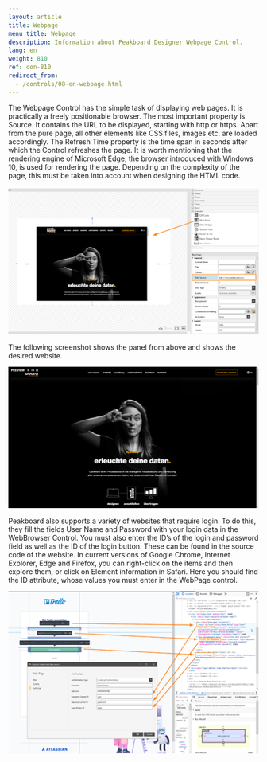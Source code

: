 ```yaml
---
layout: article
title: Webpage
menu_title: Webpage
description: Information about Peakboard Designer Webpage Control.
lang: en
weight: 810
ref: con-810
redirect_from:
  - /controls/08-en-webpage.html
---
```


The Webpage Control has the simple task of displaying web pages. It is practically a freely positionable browser. The most important property is Source. It contains the URL to be displayed, starting with http or https. Apart from the pure page, all other elements like CSS files, images etc. are loaded accordingly. The Refresh Time property is the time span in seconds after which the Control refreshes the page. It is worth mentioning that the rendering engine of Microsoft Edge, the browser introduced with Windows 10, is used for rendering the page. Depending on the complexity of the page, this must be taken into account when designing the HTML code.

![Webpage in Peakboard Designer](/assets/images/Controls/Webpage/Screenshot-3.png)

The following screenshot shows the panel from above and shows the desired website.

![Webpage in Peakboard Box](/assets/images/Controls/Webpage/Screenshot-2.png)

Peakboard also supports a variety of websites that require login. To do this, they fill the fields User Name and Password with your login data in the WebBrowser Control. You must also enter the ID’s of the login and password field as well as the ID of the login button. These can be found in the source code of the website. In current versions of Google Chrome, Internet Explorer, Edge and Firefox, you can right-click on the items and then explore them, or click on Element information in Safari. Here you should find the ID attribute, whose values you must enter in the WebPage control.

![Developer Tools Chrome ](/assets/images/Controls/Webpage/WebView2.png)
